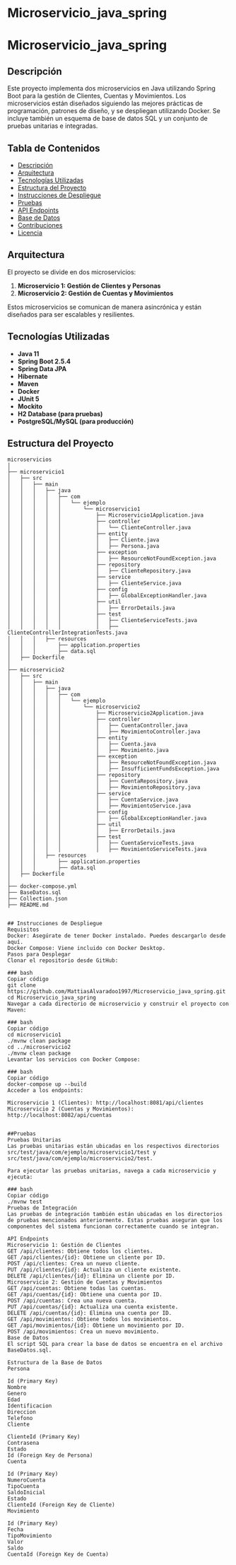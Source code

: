 # Microservicio_java_spring

# Microservicio_java_spring

## Descripción

Este proyecto implementa dos microservicios en Java utilizando Spring Boot para la gestión de Clientes, Cuentas y Movimientos. Los microservicios están diseñados siguiendo las mejores prácticas de programación, patrones de diseño, y se despliegan utilizando Docker. Se incluye también un esquema de base de datos SQL y un conjunto de pruebas unitarias e integradas.

## Tabla de Contenidos

- [Descripción](#descripción)
- [Arquitectura](#arquitectura)
- [Tecnologías Utilizadas](#tecnologías-utilizadas)
- [Estructura del Proyecto](#estructura-del-proyecto)
- [Instrucciones de Despliegue](#instrucciones-de-despliegue)
- [Pruebas](#pruebas)
- [API Endpoints](#api-endpoints)
- [Base de Datos](#base-de-datos)
- [Contribuciones](#contribuciones)
- [Licencia](#licencia)

## Arquitectura

El proyecto se divide en dos microservicios:

1. **Microservicio 1: Gestión de Clientes y Personas**
2. **Microservicio 2: Gestión de Cuentas y Movimientos**

Estos microservicios se comunican de manera asincrónica y están diseñados para ser escalables y resilientes.

## Tecnologías Utilizadas

- **Java 11**
- **Spring Boot 2.5.4**
- **Spring Data JPA**
- **Hibernate**
- **Maven**
- **Docker**
- **JUnit 5**
- **Mockito**
- **H2 Database (para pruebas)**
- **PostgreSQL/MySQL (para producción)**

## Estructura del Proyecto

```plaintext
microservicios
│
├── microservicio1
│   ├── src
│   │   ├── main
│   │   │   ├── java
│   │   │   │   ├── com
│   │   │   │   │   └── ejemplo
│   │   │   │   │       └── microservicio1
│   │   │   │   │           ├── Microservicio1Application.java
│   │   │   │   │           ├── controller
│   │   │   │   │           │   └── ClienteController.java
│   │   │   │   │           ├── entity
│   │   │   │   │           │   ├── Cliente.java
│   │   │   │   │           │   ├── Persona.java
│   │   │   │   │           ├── exception
│   │   │   │   │           │   ├── ResourceNotFoundException.java
│   │   │   │   │           ├── repository
│   │   │   │   │           │   ├── ClienteRepository.java
│   │   │   │   │           ├── service
│   │   │   │   │           │   ├── ClienteService.java
│   │   │   │   │           ├── config
│   │   │   │   │           │   ├── GlobalExceptionHandler.java
│   │   │   │   │           ├── util
│   │   │   │   │           │   ├── ErrorDetails.java
│   │   │   │   │           ├── test
│   │   │   │   │           │   ├── ClienteServiceTests.java
│   │   │   │   │           │   ├── ClienteControllerIntegrationTests.java
│   │   │   ├── resources
│   │   │       ├── application.properties
│   │   │       ├── data.sql
│   ├── Dockerfile
│
├── microservicio2
│   ├── src
│   │   ├── main
│   │   │   ├── java
│   │   │   │   ├── com
│   │   │   │   │   └── ejemplo
│   │   │   │   │       └── microservicio2
│   │   │   │   │           ├── Microservicio2Application.java
│   │   │   │   │           ├── controller
│   │   │   │   │           │   ├── CuentaController.java
│   │   │   │   │           │   ├── MovimientoController.java
│   │   │   │   │           ├── entity
│   │   │   │   │           │   ├── Cuenta.java
│   │   │   │   │           │   ├── Movimiento.java
│   │   │   │   │           ├── exception
│   │   │   │   │           │   ├── ResourceNotFoundException.java
│   │   │   │   │           │   ├── InsufficientFundsException.java
│   │   │   │   │           ├── repository
│   │   │   │   │           │   ├── CuentaRepository.java
│   │   │   │   │           │   ├── MovimientoRepository.java
│   │   │   │   │           ├── service
│   │   │   │   │           │   ├── CuentaService.java
│   │   │   │   │           │   ├── MovimientoService.java
│   │   │   │   │           ├── config
│   │   │   │   │           │   ├── GlobalExceptionHandler.java
│   │   │   │   │           ├── util
│   │   │   │   │           │   ├── ErrorDetails.java
│   │   │   │   │           ├── test
│   │   │   │   │           │   ├── CuentaServiceTests.java
│   │   │   │   │           │   ├── MovimientoServiceTests.java
│   │   │   ├── resources
│   │   │       ├── application.properties
│   │   │       ├── data.sql
│   ├── Dockerfile
│
├── docker-compose.yml
├── BaseDatos.sql
├── Collection.json
├── README.md


## Instrucciones de Despliegue
Requisitos
Docker: Asegúrate de tener Docker instalado. Puedes descargarlo desde aquí.
Docker Compose: Viene incluido con Docker Desktop.
Pasos para Desplegar
Clonar el repositorio desde GitHub:

### bash
Copiar código
git clone https://github.com/MattiasAlvaradoo1997/Microservicio_java_spring.git
cd Microservicio_java_spring
Navegar a cada directorio de microservicio y construir el proyecto con Maven:

### bash
Copiar código
cd microservicio1
./mvnw clean package
cd ../microservicio2
./mvnw clean package
Levantar los servicios con Docker Compose:

### bash
Copiar código
docker-compose up --build
Acceder a los endpoints:

Microservicio 1 (Clientes): http://localhost:8081/api/clientes
Microservicio 2 (Cuentas y Movimientos): http://localhost:8082/api/cuentas


##Pruebas
Pruebas Unitarias
Las pruebas unitarias están ubicadas en los respectivos directorios src/test/java/com/ejemplo/microservicio1/test y src/test/java/com/ejemplo/microservicio2/test.

Para ejecutar las pruebas unitarias, navega a cada microservicio y ejecuta:

### bash
Copiar código
./mvnw test
Pruebas de Integración
Las pruebas de integración también están ubicadas en los directorios de pruebas mencionados anteriormente. Estas pruebas aseguran que los componentes del sistema funcionan correctamente cuando se integran.

API Endpoints
Microservicio 1: Gestión de Clientes
GET /api/clientes: Obtiene todos los clientes.
GET /api/clientes/{id}: Obtiene un cliente por ID.
POST /api/clientes: Crea un nuevo cliente.
PUT /api/clientes/{id}: Actualiza un cliente existente.
DELETE /api/clientes/{id}: Elimina un cliente por ID.
Microservicio 2: Gestión de Cuentas y Movimientos
GET /api/cuentas: Obtiene todas las cuentas.
GET /api/cuentas/{id}: Obtiene una cuenta por ID.
POST /api/cuentas: Crea una nueva cuenta.
PUT /api/cuentas/{id}: Actualiza una cuenta existente.
DELETE /api/cuentas/{id}: Elimina una cuenta por ID.
GET /api/movimientos: Obtiene todos los movimientos.
GET /api/movimientos/{id}: Obtiene un movimiento por ID.
POST /api/movimientos: Crea un nuevo movimiento.
Base de Datos
El script SQL para crear la base de datos se encuentra en el archivo BaseDatos.sql.

Estructura de la Base de Datos
Persona

Id (Primary Key)
Nombre
Genero
Edad
Identificacion
Direccion
Telefono
Cliente

ClienteId (Primary Key)
Contrasena
Estado
Id (Foreign Key de Persona)
Cuenta

Id (Primary Key)
NumeroCuenta
TipoCuenta
SaldoInicial
Estado
ClienteId (Foreign Key de Cliente)
Movimiento

Id (Primary Key)
Fecha
TipoMovimiento
Valor
Saldo
CuentaId (Foreign Key de Cuenta)
